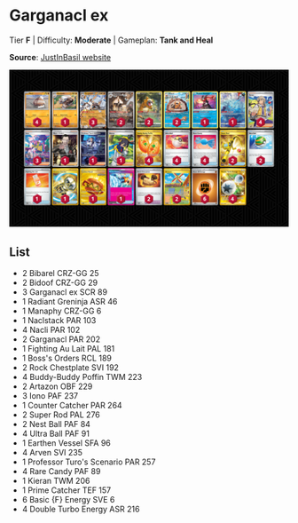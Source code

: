 # Garganacl ex

Tier **F** | Difficulty: **Moderate** | Gameplan: **Tank and Heal**

**Source**: [JustInBasil website](https://www.justinbasil.com/new-decks/sv7#garganaclex)

![decklist](../../!Images/Standard/13BRS-SRC/Garganacl%20ex.PNG)

## List
* 2 Bibarel CRZ-GG 25
* 2 Bidoof CRZ-GG 29
* 3 Garganacl ex SCR 89
* 1 Radiant Greninja ASR 46
* 1 Manaphy CRZ-GG 6
* 1 Naclstack PAR 103
* 4 Nacli PAR 102
* 2 Garganacl PAR 202
* 1 Fighting Au Lait PAL 181
* 1 Boss's Orders RCL 189
* 2 Rock Chestplate SVI 192
* 4 Buddy-Buddy Poffin TWM 223
* 2 Artazon OBF 229
* 3 Iono PAF 237
* 1 Counter Catcher PAR 264
* 2 Super Rod PAL 276
* 2 Nest Ball PAF 84
* 4 Ultra Ball PAF 91
* 1 Earthen Vessel SFA 96
* 4 Arven SVI 235
* 1 Professor Turo's Scenario PAR 257
* 4 Rare Candy PAF 89
* 1 Kieran TWM 206
* 1 Prime Catcher TEF 157
* 6 Basic {F} Energy SVE 6
* 4 Double Turbo Energy ASR 216
